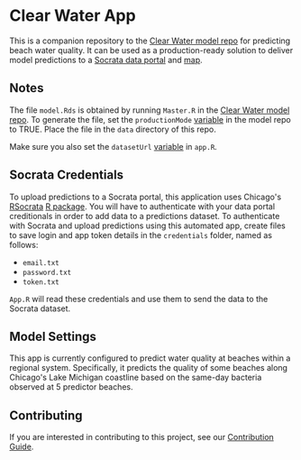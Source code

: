 # Clear Water App

This is a companion repository to the [Clear Water model repo](https://github.com/Chicago/clear-water/) for predicting beach water quality.
It can be used as a production-ready solution to deliver model predictions
to a [Socrata data portal](https://data.cityofchicago.org/Parks-Recreation/Beach-E-coli-Predictions/xvsz-3xcj/data) and [map](https://data.cityofchicago.org/Parks-Recreation/Clear-Water-Map/mf7j-mc8j). 

## Notes

The file ```model.Rds``` is obtained by running ```Master.R``` in the 
[Clear Water model repo](https://github.com/Chicago/clear-water/).
To generate the file, set the ```productionMode``` [variable](https://github.com/Chicago/clear-water/blob/master/Master.R#L85) in the model repo to TRUE. Place the file in the ```data``` directory of this repo.

Make sure you also set the ```datasetUrl``` [variable](https://github.com/Chicago/clear-water-app/blob/master/app.R#L37) in ```app.R```.

## Socrata Credentials

To upload predictions to a Socrata portal, this application uses Chicago's 
[RSocrata](https://github.com/Chicago/RSocrata)
[R package](https://cran.r-project.org/web/packages/RSocrata/index.html). You will have to authenticate with your data portal creditionals in order to add data to a predictions dataset. To authenticate with Socrata and upload predictions using this
automated app, create files to save login and app token details in the `credentials` folder, named as follows:

* `email.txt`
* `password.txt`
* `token.txt`

```App.R``` will read these credentials and use them to send the data
to the Socrata dataset.

## Model Settings

This app is currently configured to predict water quality at beaches within a regional system. Specifically, it predicts the quality of some beaches along Chicago's Lake Michigan coastline based on the same-day bacteria observed at 5 predictor beaches.

## Contributing

If you are interested in contributing to this project, see our [Contribution Guide](https://github.com/Chicago/clear-water-app/blob/master/CONTRIBUTING.md).
